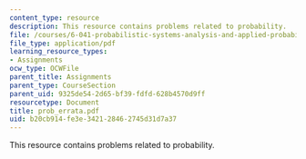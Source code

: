 ```yaml
---
content_type: resource
description: This resource contains problems related to probability.
file: /courses/6-041-probabilistic-systems-analysis-and-applied-probability-spring-2006/b20cb914fe3e342128462745d31d7a37_prob_errata.pdf
file_type: application/pdf
learning_resource_types:
- Assignments
ocw_type: OCWFile
parent_title: Assignments
parent_type: CourseSection
parent_uid: 9325de54-2d65-bf39-fdfd-628b4570d9ff
resourcetype: Document
title: prob_errata.pdf
uid: b20cb914-fe3e-3421-2846-2745d31d7a37
---
```

This resource contains problems related to probability.

